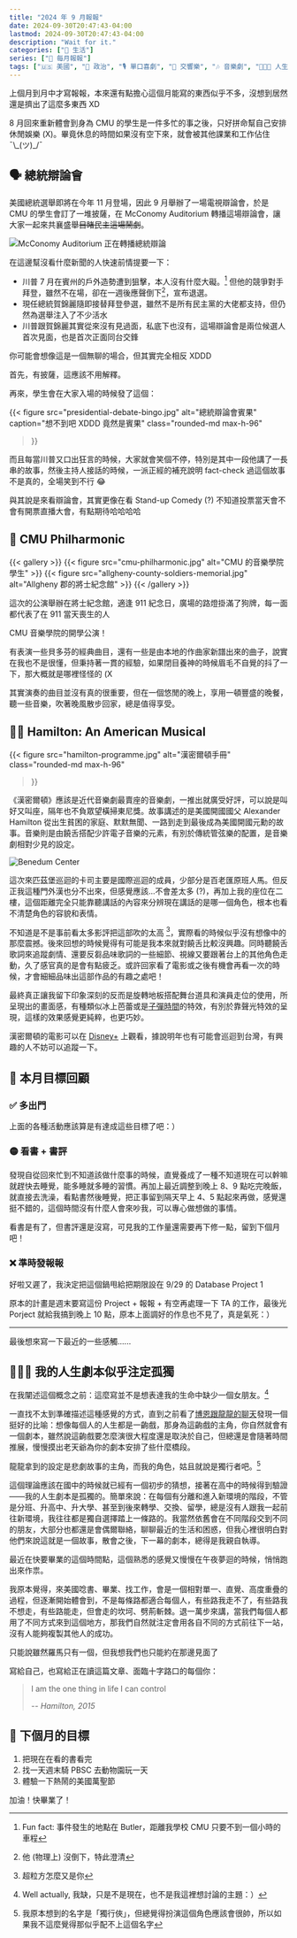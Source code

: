 ```yaml
---
title: "2024 年 9 月報報"
date: 2024-09-30T20:47:43-04:00
lastmod: 2024-09-30T20:47:43-04:00
description: "Wait for it."
categories: ["🍫 生活"]
series: ["📰 每月報報"]
tags: ["🇺🇸 美國", "📜 政治", "🎙 單口喜劇", "🎻 交響樂", "🎶 音樂劇", "🧑🏻‍🏫 人生體悟"]
---
```


上個月到月中才寫報報，本來還有點擔心這個月能寫的東西似乎不多，沒想到居然還是擠出了這麼多東西 XD

8 月回來重新體會到身為 CMU 的學生是一件多忙的事之後，只好拼命幫自己安排休閒娛樂 (X)。畢竟休息的時間如果沒有空下來，就會被其他課業和工作佔住 ¯\\\_(ツ)\_/¯

## 🗣️ 總統辯論會

美國總統選舉即將在今年 11 月登場，因此 9 月舉辦了一場電視辯論會，於是 CMU 的學生會訂了一堆披薩，在 McConomy Auditorium 轉播這場辯論會，讓大家一起來共襄盛舉~~目睹民主這場鬧劇~~。

![McConomy Auditorium 正在轉播總統辯論](presidential-debate.jpg "這燈光還真有點電影院的感覺 🤔")

在這邊幫沒看什麼新聞的人快速前情提要一下：

- 川普 7 月在賓州的戶外造勢遭到狙擊，本人沒有什麼大礙。[^1] 但他的競爭對手拜登，雖然不在場，卻在一週後應聲倒下[^2]，宣布退選。
- 現任總統賀錦麗隨即接替拜登參選，雖然不是所有民主黨的大佬都支持，但仍然為選舉注入了不少活水
- 川普跟賀錦麗其實從來沒有見過面，私底下也沒有，這場辯論會是兩位候選人首次見面，也是首次正面同台交鋒

你可能會想像這是一個無聊的場合，但其實完全相反 XDDD

首先，有披薩，這應該不用解釋。

再來，學生會在大家入場的時候發了這個：

{{< figure
    src="presidential-debate-bingo.jpg"
    alt="總統辯論會賓果"
    caption="想不到吧 XDDD 竟然是賓果"
    class="rounded-md max-h-96"
>}}

而且每當川普又口出狂言的時候，大家就會笑個不停，特別是其中一段他講了一長串的故事，然後主持人接話的時候，一派正經的補充說明 fact-check 過這個故事不是真的，全場笑到不行 😂

與其說是來看辯論會，其實更像在看 Stand-up Comedy (?) 不知道投票當天會不會有開票直播大會，有點期待哈哈哈哈

[^1]: Fun fact: 事件發生的地點在 Butler，距離我學校 CMU 只要不到一個小時的車程
[^2]: 他 (物理上) 沒倒下，特此澄清

## 🎻 CMU Philharmonic

{{< gallery >}}
{{< figure src="cmu-philharmonic.jpg" alt="CMU 的音樂學院學生" >}}
{{< figure src="allgheny-county-soldiers-memorial.jpg" alt="Allgheny 郡的將士紀念館" >}}
{{< /gallery >}}
<figcaption class="text-center">這次的公演舉辦在將士紀念館，適逢 911 紀念日，廣場的路燈掛滿了狗牌，每一面都代表了在 911 當天喪生的人</figcaption>

CMU 音樂學院的開學公演！

有表演一些貝多芬的經典曲目，還有一些是由本地的作曲家新譜出來的曲子，說實在我也不是很懂，但秉持著一貫的經驗，如果閉目養神的時候眉毛不自覺的抖了一下，那大概就是哪裡怪怪的 (X

其實演奏的曲目並沒有真的很重要，但在一個悠閒的晚上，享用一頓豐盛的晚餐，聽一些音樂，吹著晚風散步回家，總是值得享受。

## 🕺🏿 Hamilton: An American Musical

{{< figure
    src="hamilton-programme.jpg"
    alt="漢密爾頓手冊"
    class="rounded-md max-h-96"
>}}

《漢密爾頓》應該是近代音樂劇最賣座的音樂劇，一推出就廣受好評，可以說是叫好又叫座，隔年也不負眾望橫掃東尼獎。故事講述的是美國開國國父 Alexander Hamilton 從出生貧困的家庭、默默無聞、一路到走到最後成為美國開國元勳的故事。音樂則是由饒舌搭配少許電子音樂的元素，有別於傳統管弦樂的配置，是音樂劇相對少見的設定。

![Benedum Center](benedum-center.jpg "週末的晚上還下了一點小雨，走來劇場的時候還挺有氣氛的")

這次來匹茲堡巡迴的卡司主要是國際巡迴的成員，少部分是百老匯原班人馬。但反正我這種門外漢也分不出來，但感覺應該...不會差太多 (?)，再加上我的座位在二樓，這個距離完全只能靠聽講話的內容來分辨現在講話的是哪一個角色，根本也看不清楚角色的容貌和表情。

不知道是不是事前看太多影評把這部吹的太高 [^3]，實際看的時候似乎沒有想像中的那麼震撼。後來回想的時候覺得有可能是我本來就對饒舌比較沒興趣。同時聽饒舌歌詞來追蹤劇情、還要反芻品味歌詞的一些細節、視線又要跟著台上的其他角色走動，久了感官真的是會有點疲乏。或許回家看了電影或之後有機會再看一次的時候，才會細細品味出這部作品的有趣之處吧！

最終真正讓我留下印象深刻的反而是旋轉地板搭配舞台道具和演員走位的使用，所呈現出的畫面感，有種類似冰上芭蕾或是[子彈時間](https://zh.wikipedia.org/wiki/%E5%AD%90%E5%BC%B9%E6%97%B6%E9%97%B4)的特效，有別於靠聲光特效的呈現，這樣的效果感覺更純粹，也更巧妙。

漢密爾頓的電影可以在 [Disney+](https://www.disneyplus.com/movies/hamilton/3uPmBHWlO6HJ) 上觀看，據說明年也有可能會巡迴到台灣，有興趣的人不妨可以追蹤一下。

[^3]: 超粒方怎麼又是你

## 🎯 本月目標回顧

### ✅ 多出門

上面的各種活動應該算是有達成這些目標了吧：）

### 🟡 看書 + 書評

發現自從回來忙到不知道該做什麼事的時候，直覺養成了一種不知道現在可以幹嘛就趕快去睡覺，能多睡就多睡的習慣。再加上最近調整到晚上 8、9 點吃完晚飯，就直接去洗澡，看點書然後睡覺，把正事留到隔天早上 4、5 點起來再做，感覺還挺不錯的，這個時間沒有什麼人會來吵我，可以專心做想做的事情。

看書是有了，但書評還是沒寫，可見我的工作量還需要再下修一點，留到下個月吧！

### ❌ 準時發報報

好啦又遲了，我決定把這個鍋甩給把期限設在 9/29 的 Database Project 1

原本的計畫是週末要寫這份 Project + 報報 + 有空再處理一下 TA 的工作，最後光 Porject 就給我搞到晚上 10 點，原本上面調好的作息也不見了，真是氣死：）

---

最後想來寫一下最近的一些感觸......

## 🧑🏻‍🦯 我的人生劇本似乎注定孤獨

在我闡述這個概念之前：這麼寫並不是想表達我的生命中缺少一個女朋友。[^4]

一直找不太到準確描述這種感覺的方式，直到之前看了[博恩跟龍龍的聊天](https://youtu.be/5OIbNr0TGv8)發現一個挺好的比喻：想像每個人的人生都是一齣戲，那身為這齣戲的主角，你自然就會有一個劇本，雖然說這齣戲要怎麼演很大程度還是取決於自己，但總還是會隨著時間推展，慢慢摸出老天爺為你的劇本安排了些什麼橋段。

龍龍拿到的設定是悲劇故事的主角，而我的角色，姑且就說是獨行者吧。[^5]

這個理論應該在國中的時候就已經有一個初步的猜想，接著在高中的時候得到驗證——我的人生劇本是孤獨的。簡單來說：在每個有分離和進入新環境的階段，不管是分班、升高中、升大學、甚至到後來轉學、交換、留學，總是沒有人跟我一起前往新環境，我往往都是獨自選擇踏上一條路的。我當然依舊會在不同階段交到不同的朋友，大部分也都還是會偶爾聯絡，聊聊最近的生活和困惑，但我心裡很明白對他們來說這就是一個故事，散會之後，下一幕的劇本，總得是我親自執導。

最近在快要畢業的這個時間點，這個熟悉的感覺又慢慢在午夜夢迴的時候，悄悄跑出來作祟。

我原本覺得，來美國唸書、畢業、找工作，會是一個相對單一、直覺、高度重疊的過程，但逐漸開始體會到，不是每條路都適合每個人，有些路我走不了，有些路我不想走，有些路能走，但會走的坎坷、劈荊斬棘。退一萬步來講，當我們每個人都用了不同方式來到這個地方，那我們自然就注定會用各自不同的方式前往下一站，沒有人能夠複製其他人的成功。

只能說雖然羅馬只有一個，但我想我們也只能約在那邊見面了

寫給自己，也寫給正在讀這篇文章、面臨十字路口的每個你：

> I am the one thing in life I can control
>
> -- <cite>Hamilton, 2015</cite>

[^4]: Well actually, 我缺，只是不是現在，也不是我這裡想討論的主題：）
[^5]: 我原本想到的名字是「獨行俠」，但總覺得扮演這個角色應該會很帥，所以如果我不這麼覺得那似乎配不上這個名字

## 🎯 下個月的目標

1. 把現在在看的書看完
2. 找一天週末騎 PBSC 去動物園玩一天
3. 體驗一下熱鬧的美國萬聖節

加油！快畢業了！
